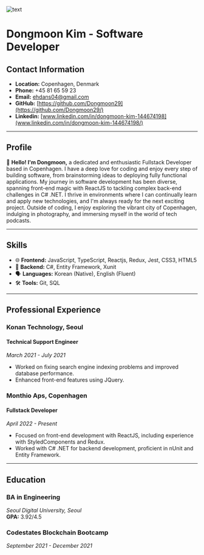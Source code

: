 ![text](/dongmoon_kim.jpg "")
# Dongmoon Kim - Software Developer

## Contact Information
- **Location:** Copenhagen, Denmark
- **Phone:** +45 81 65 59 23
- **Email:** [ehdans04@gmail.com](mailto:ehdans04@gmail.com)
- **GitHub:** [https://github.com/Dongmoon29](https://github.com/Dongmoon29/)
- **Linkedin:** [www.linkedin.com/in/dongmoon-kim-144674198](www.linkedin.com/in/dongmoon-kim-144674198/)

---

## Profile
👋 **Hello! I'm Dongmoon,** a dedicated and enthusiastic Fullstack Developer based in Copenhagen. I have a deep love for coding and enjoy every step of building software, from brainstorming ideas to deploying fully functional applications. My journey in software development has been diverse, spanning front-end magic with ReactJS to tackling complex back-end challenges in C# .NET. I thrive in environments where I can continually learn and apply new technologies, and I'm always ready for the next exciting project. Outside of coding, I enjoy exploring the vibrant city of Copenhagen, indulging in photography, and immersing myself in the world of tech podcasts.

---

## Skills
- 🌐 **Frontend:** JavaScript, TypeScript, Reactjs, Redux, Jest, CSS3, HTML5
- 🔧 **Backend:** C#, Entity Framework, Xunit
- 🗣 **Languages:** Korean (Native), English (Fluent)
- 🛠 **Tools:** Git, SQL

---

## Professional Experience

### Konan Technology, Seoul
#### Technical Support Engineer
_March 2021 - July 2021_
- Worked on fixing search engine indexing problems and improved database performance.
- Enhanced front-end features using JQuery.

### Monthio Aps, Copenhagen
#### Fullstack Developer
_April 2022 - Present_
- Focused on front-end development with ReactJS, including experience with StyledComponents and Redux.
- Worked with C# .NET for backend development, proficient in nUnit and Entity Framework.

---

## Education

### BA in Engineering
_Seoul Digital University, Seoul_  
**GPA:** 3.92/4.5

### Codestates Blockchain Bootcamp
_September 2021 - December 2021_